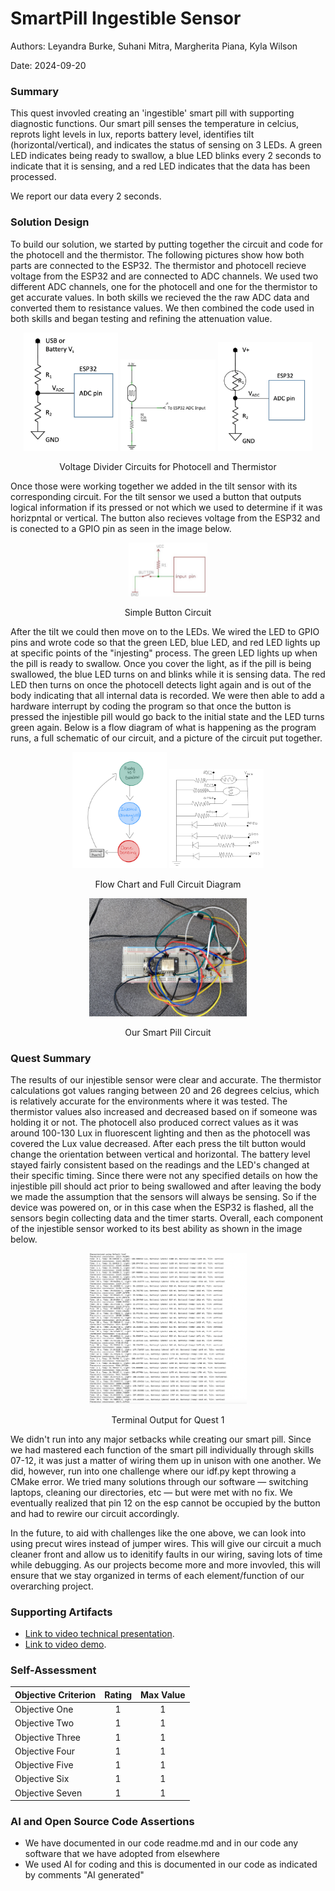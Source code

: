 # SmartPill Ingestible Sensor

Authors: Leyandra Burke, Suhani Mitra, Margherita Piana, Kyla Wilson

Date: 2024-09-20

### Summary

This quest invovled creating an 'ingestible' smart pill with supporting diagnostic functions. Our smart pill senses the temperature in celcius, reprots light levels in lux, reports battery level, identifies tilt (horizontal/vertical), and indicates the status of sensing on 3 LEDs. A green LED indicates being ready to swallow, a blue LED blinks every 2 seconds to indicate that it is sensing, and a red LED indicates that the data has been processed.

We report our data every 2 seconds.

### Solution Design

To build our solution, we started by putting together the circuit and code for the photocell and the thermistor. The following pictures show how both parts are connected to the ESP32. The thermistor and photocell recieve voltage from the ESP32 and are connected to ADC channels. We used two different ADC channels, one for the photocell and one for the thermistor to get accurate values. In both skills we recieved the the raw ADC data and converted them to resistance values. We then combined the code used in both skills and began testing and refining the attenuation value. 

<div id="banner">
    <div class="inline-block" align="center">
        <img src ="./images/VDC.png" width="30%">
        <img src ="./images/Photocell_VDC.png" width="30%">
        <img src ="./images/Temp_VDC.png" width="30%">
    </div>
    <p align="center">
        Voltage Divider Circuits for Photocell and Thermistor
    </p> 
</div>

Once those were working together we added in the tilt sensor with its corresponding circuit. For the tilt sensor we used a button that outputs logical information if its pressed or not which we used to determine if it was horizpntal or vertical. The button also recieves voltage from the ESP32 and is conected to a GPIO pin as seen in the image below. 

<div id="banner">
    <div class="inline-block" align="center">
         <img src ="./images/Button_Circ.png" width="25%">
    </div>
    <p align="center">
        Simple Button Circuit 
    </p> 
</div>

 After the tilt we could then move on to the LEDs. We wired the LED to GPIO pins and wrote code so that the green LED, blue LED, and red LED lights up at specific points of the "injesting" process. The green LED lights up when the pill is ready to swallow. Once you cover the light, as if the pill is being swallowed, the blue LED turns on and blinks while it is sensing data. The red LED then turns on once the photocell detects light again and is out of the body indicating that all internal data is recorded. We were then able to add a hardware interrupt by coding the program so that once the button is pressed the injestible pill would go back to the initial state and the LED turns green again. Below is a flow diagram of what is happening as the program runs, a full schematic of our circuit, and a picture of the circuit put together.


<div id="banner">
    <div class="inline-block" align="center">
        <img src ="./images/Flow_Chart.jpg" width="30%">
        <img src ="./images/FullCircSchem.jpg" width="30%">
    </div>
    <p align="center">
        Flow Chart and Full Circuit Diagram
    </p> 
</div>

<p align="center">
<img src="./images/FullCirc1.jpg" width="50%">
</p>
<p align="center">
Our Smart Pill Circuit
</p>


### Quest Summary

The results of our injestible sensor were clear and accurate. The thermistor calculations got values ranging between 20 and 26 degrees celcius, which is relatively accurate for the environments where it was tested. The thermistor values also increased and decreased based on if someone was holding it or not. The photocell also produced correct values as it was around 100-130 Lux in fluorescent lighting and then as the photocell was covered the Lux value decreased. After each press the tilt button would change the orientation between vertical and horizontal. The battery level stayed fairly consistent based on the readings and the LED's changed at their specific timing. Since there were not any specified details on how the injestible pill should act prior to being swallowed and after leaving the body we made the assumption that the sensors will always be sensing. So if the device was powered on, or in this case when the ESP32 is flashed, all the sensors begin collecting data and the timer starts. Overall, each component of the injestible sensor worked to its best ability as shown in the image below. 

<p align="center">
<img src="./images/terminal_output_quest1.png" width="50%">
</p>
<p align="center">
Terminal Output for Quest 1
</p>

We didn't run into any major setbacks while creating our smart pill. Since we had mastered each function of the smart pill individually through skills 07-12, it was just a matter of wiring them up in unison with one another. We did, however, run into one challenge where our idf.py kept throwing a CMake error. We tried many solutions through our software — switching laptops, cleaning our directories, etc — but were met with no fix. We eventually realized that pin 12 on the esp cannot be occupied by the button and had to rewire our circuit accordingly. 

In the future, to aid with challenges like the one above, we can look into using precut wires instead of jumper wires. This will give our circuit a much cleaner front and allow us to idenitify faults in our wiring, saving lots of time while debugging. As our projects become more and more invovled, this will ensure that we stay organized in terms of each element/function of our overarching project.

### Supporting Artifacts

- [Link to video technical presentation](https://drive.google.com/file/d/1ZTNs7x3-XwDqJ7dD9fJJPuMawC5AaltB/view?usp=share_link).
- [Link to video demo](https://drive.google.com/file/d/1qT0uw82gbCR9Di3h9_yrgwtbksK76Cw7/view?usp=share_link).

### Self-Assessment 

| Objective Criterion | Rating | Max Value  | 
|---------------------------------------------|:-----------:|:---------:|
| Objective One | 1 |  1     | 
| Objective Two | 1 |  1     | 
| Objective Three | 1 |  1     | 
| Objective Four | 1 |  1     | 
| Objective Five | 1 |  1     | 
| Objective Six | 1 |  1     | 
| Objective Seven | 1 |  1     | 


### AI and Open Source Code Assertions

- We have documented in our code readme.md and in our code any software that we have adopted from elsewhere
- We used AI for coding and this is documented in our code as indicated by comments "AI generated" 


